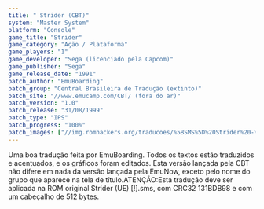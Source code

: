 ```yaml
---
title: " Strider (CBT)"
system: "Master System"
platform: "Console"
game_title: "Strider"
game_category: "Ação / Plataforma"
game_players: "1"
game_developer: "Sega (licenciado pela Capcom)"
game_publisher: "Sega"
game_release_date: "1991"
patch_author: "EmuBoarding"
patch_group: "Central Brasileira de Tradução (extinto)"
patch_site: "//www.emucamp.com/CBT/ (fora do ar)"
patch_version: "1.0"
patch_release: "31/08/1999"
patch_type: "IPS"
patch_progress: "100%"
patch_images: ["//img.romhackers.org/traducoes/%5BSMS%5D%20Strider%20-%20CBT%20-%201.png","//img.romhackers.org/traducoes/%5BSMS%5D%20Strider%20-%20CBT%20-%202.png","//img.romhackers.org/traducoes/%5BSMS%5D%20Strider%20-%20CBT%20-%203.png"]
---
```

Uma boa tradução feita por EmuBoarding. Todos os textos estão traduzidos e acentuados, e os gráficos foram editados. Esta versão lançada pela CBT não difere em nada da versão lançada pela EmuNow, exceto pelo nome do grupo que aparece na tela de título.ATENÇÃO:Esta tradução deve ser aplicada na ROM original Strider (UE) [!].sms, com CRC32 131BDB98 e com um cabeçalho de 512 bytes.